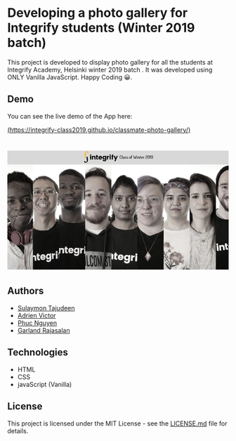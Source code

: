 # Developing a photo gallery for Integrify students (Winter 2019 batch)

This project is developed to display photo gallery for all the students at Integrify Academy, Helsinki winter 2019 batch . It was developed using ONLY Vanilla JavaScript. Happy Coding 😀.

## Demo

You can see the live demo of the App here:

[(https://integrify-class2019.github.io/classmate-photo-gallery/)](https://integrify-class2019.github.io/classmate-photo-gallery/)

# <p align="center"><img src="assets/demo.jpg"/></p>

## Authors

-   [Sulaymon Tajudeen](https://github.com/Sulaymon333)
-   [Adrien Victor](https://github.com/AdrienVictor)
-   [Phuc Nguyen](https://github.com/StevePhuc)
-   [Garland Rajasalan](https://github.com/Rajasalan)

## Technologies

-   HTML
-   CSS
-   javaScript (Vanilla)

## License

This project is licensed under the MIT License - see the [LICENSE.md](./LICENSE.md) file for details.
